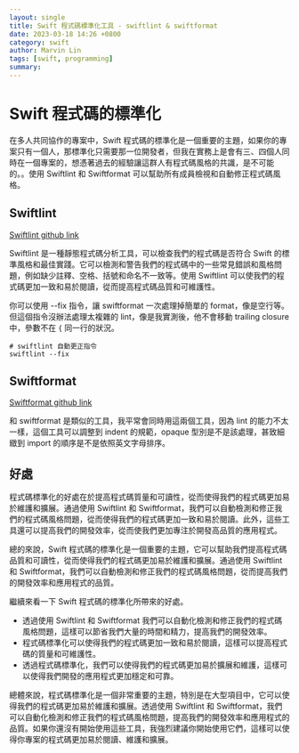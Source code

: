 ```yaml
---
layout: single
title: Swift 程式碼標準化工具 - swiftlint & swiftformat
date: 2023-03-18 14:26 +0800
category: swift
author: Marvin Lin
tags: [swift, programming]
summary: 
---
```


# Swift 程式碼的標準化

在多人共同協作的專案中，Swift 程式碼的標準化是一個重要的主題，如果你的專案只有一個人，那標準化只需要那一位開發者，但我在實務上是會有三、四個人同時在一個專案的，想憑著過去的經驗讓這群人有程式碼風格的共識，是不可能的。。使用 Swiftlint 和 Swiftformat 可以幫助所有成員檢視和自動修正程式碼風格。

## Swiftlint

[Swiftlint github link](https://github.com/realm/SwiftLint)

Swiftlint 是一種靜態程式碼分析工具，可以檢查我們的程式碼是否符合 Swift 的標準風格和最佳實踐。它可以檢測和警告我們的程式碼中的一些常見錯誤和風格問題，例如缺少註釋、空格、括號和命名不一致等。使用 Swiftlint 可以使我們的程式碼更加一致和易於閱讀，從而提高程式碼品質和可維護性。

你可以使用 --fix 指令，讓 swiftformat 一次處理掉簡單的 format，像是空行等。但這個指令沒辦法處理太複雜的 lint，像是我實測後，他不會移動 trailing closure 中，參數不在 `{` 同一行的狀況。

```
# swiftlint 自動更正指令
swiftlint --fix
```

## Swiftformat

[Swiftformat github link](https://github.com/nicklockwood/SwiftFormat)

和 swiftformat 是類似的工具，我平常會同時用這兩個工具，因為 lint 的能力不太一樣，這個工具可以調整到 indent 的規範，opaque 型別是不是該處理，甚致細緻到 import 的順序是不是依照英文字母排序。

## 好處

程式碼標準化的好處在於提高程式碼質量和可讀性，從而使得我們的程式碼更加易於維護和擴展。通過使用 Swiftlint 和 Swiftformat，我們可以自動檢測和修正我們的程式碼風格問題，從而使得我們的程式碼更加一致和易於閱讀。此外，這些工具還可以提高我們的開發效率，從而使我們更加專注於開發高品質的應用程式。

總的來說，Swift 程式碼的標準化是一個重要的主題，它可以幫助我們提高程式碼品質和可讀性，從而使得我們的程式碼更加易於維護和擴展。通過使用 Swiftlint 和 Swiftformat，我們可以自動檢測和修正我們的程式碼風格問題，從而提高我們的開發效率和應用程式的品質。

繼續來看一下 Swift 程式碼的標準化所帶來的好處。
- 透過使用 Swiftlint 和 Swiftformat 我們可以自動化檢測和修正我們的程式碼風格問題，這樣可以節省我們大量的時間和精力，提高我們的開發效率。
- 程式碼標準化可以使得我們的程式碼更加一致和易於閱讀，這樣可以提高程式碼的質量和可維護性。
- 透過程式碼標準化，我們可以使得我們的程式碼更加易於擴展和維護，這樣可以使得我們開發的應用程式更加穩定和可靠。

總體來說，程式碼標準化是一個非常重要的主題，特別是在大型項目中，它可以使得我們的程式碼更加易於維護和擴展。透過使用 Swiftlint 和 Swiftformat，我們可以自動化檢測和修正我們的程式碼風格問題，提高我們的開發效率和應用程式的品質。如果你還沒有開始使用這些工具，我強烈建議你開始使用它們，這樣可以使得你專案的程式碼更加易於閱讀、維護和擴展。